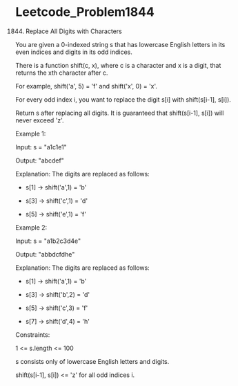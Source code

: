 # Leetcode_Problem1844





1844. Replace All Digits with Characters



You are given a 0-indexed string s that has lowercase English letters in its even indices and digits in its odd indices.




There is a function shift(c, x), where c is a character and x is a digit, that returns the xth character after c.




For example, shift('a', 5) = 'f' and shift('x', 0) = 'x'.




For every odd index i, you want to replace the digit s[i] with shift(s[i-1], s[i]).





Return s after replacing all digits. It is guaranteed that shift(s[i-1], s[i]) will never exceed 'z'.

 



Example 1:




Input: s = "a1c1e1"




Output: "abcdef"




Explanation: The digits are replaced as follows:



- s[1] -> shift('a',1) = 'b'




- s[3] -> shift('c',1) = 'd'




- s[5] -> shift('e',1) = 'f'




Example 2:




Input: s = "a1b2c3d4e"




Output: "abbdcfdhe"




Explanation: The digits are replaced as follows:




- s[1] -> shift('a',1) = 'b'





- s[3] -> shift('b',2) = 'd'





- s[5] -> shift('c',3) = 'f'





- s[7] -> shift('d',4) = 'h'

 


Constraints:




1 <= s.length <= 100




s consists only of lowercase English letters and digits.





shift(s[i-1], s[i]) <= 'z' for all odd indices i.
